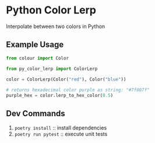 # Python Color Lerp
Interpolate between two colors in Python

## Example Usage
```python
from colour import Color

from py_color_lerp import ColorLerp

color = ColorLerp(Color("red"), Color("blue"))
    
# returns hexadecimal color purple as string: "#7f007f"
purple_hex = color.lerp_to_hex_color(0.5)
```

## Dev Commands 
1. `poetry install` :: install dependencies
1. `poetry run pytest` :: execute unit tests
